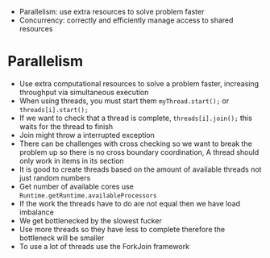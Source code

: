 - Parallelism: use extra resources to solve problem faster
- Concurrency: correctly and efficiently manage access to shared resources
# Parallelism
 - Use extra computational resources to solve a problem faster, increasing throughput via simultaneous execution
 - When using threads, you must start them `myThread.start();` or `threads[i].start();` 
 - If we want to check that a thread is complete, `threads[i].join();` this waits for the thread to finish
 - Join might throw a interrupted exception
 - There can be challenges with cross checking so we want to break the problem up so there is no cross boundary coordination, A thread should only work in items in its section
 - It is good to create threads based on the amount of available threads not just random numbers
 - Get number of available cores use `Runtime.getRuntime.availableProcessors`
 - If the work the threads have to do are not equal then we have load imbalance
 - We get bottlenecked by the slowest fucker
 - Use more threads so they have less to complete therefore the bottleneck will be smaller
 - To use a lot of threads use the ForkJoin framework